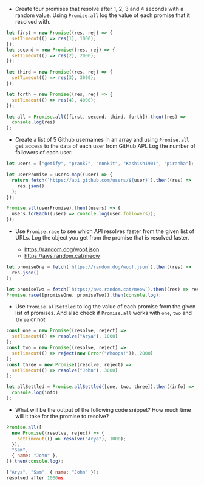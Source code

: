 - Create four promises that resolve after 1, 2, 3 and 4 seconds with a random value. Using `Promise.all` log the value of each promise that it resolved with.

```js
let first = new Promise((res, rej) => {
  setTimeout(() => res(1), 1000);
});
let second = new Promise((res, rej) => {
  setTimeout(() => res(2), 2000);
});

let third = new Promise((res, rej) => {
  setTimeout(() => res(3), 3000);
});

let forth = new Promise((res, rej) => {
  setTimeout(() => res(4), 4000);
});

let all = Promise.all([first, second, third, forth]).then((res) =>
  console.log(res)
);
```

- Create a list of 5 Github usernames in an array and using `Promise.all` get access to the data of each user from GitHub API. Log the number of followers of each user.

```js
let users = ["getify", "prank7", "nnnkit", "Kashish1901", "piranha"];

let userPromise = users.map((user) => {
  return fetch(`https://api.github.com/users/${user}`).then((res) =>
    res.json()
  );
});

Promise.all(userPromise).then((users) => {
  users.forEach((user) => console.log(user.followers));
});
```

- Use `Promise.race` to see which API resolves faster from the given list of URLs. Log the object you get from the promise that is resolved faster.

  - https://random.dog/woof.json
  - https://aws.random.cat/meow

```js
let promiseOne = fetch(`https://random.dog/woof.json`).then((res) =>
  res.json()
);

let promiseTwo = fetch(`https://aws.random.cat/meow`).then((res) => res.json());
Promise.race([promiseOne, promiseTwo]).then(console.log);
```

- Use `Promise.allSettled` to log the value of each promise from the given list of promises. And also check if `Promise.all` works with `one`, `two` and `three` or not

```js
const one = new Promise((resolve, reject) =>
  setTimeout(() => resolve("Arya"), 1000)
);
const two = new Promise((resolve, reject) =>
  setTimeout(() => reject(new Error("Whoops!")), 2000)
);
const three = new Promise((resolve, reject) =>
  setTimeout(() => resolve("John"), 3000)
);
```

```js
let allSettled = Promise.allSettled([one, two, three]).then((info) =>
  console.log(info)
);
```

- What will be the output of the following code snippet? How much time will it take for the promise to resolve?

```js
Promise.all([
  new Promise((resolve, reject) => {
    setTimeout(() => resolve("Arya"), 1000);
  }),
  "Sam",
  { name: "John" },
]).then(console.log);
```

```js
["Arya", "Sam", { name: "John" }];
resolved after 1000ms
```
